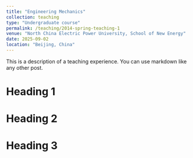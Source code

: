 ```yaml
---
title: "Engineering Mechanics"
collection: teaching
type: "Undergraduate course"
permalink: /teaching/2014-spring-teaching-1
venue: "North China Electric Power University, School of New Energy"
date: 2025-09-02
location: "Beijing, China"
---
```


This is a description of a teaching experience. You can use markdown like any other post.

Heading 1
======

Heading 2
======

Heading 3
======

